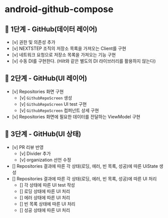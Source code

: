 # android-github-compose

## 🚀 1단계 - GitHub(데이터 레이어)

- [v] 권한 및 의존성 추가
- [v] NEXTSTEP 조직의 저장소 목록을 가져오는 Client를 구현
- [v] 네트워크 요청으로 저장소 목록을 가져오는 기능 구현
- [v] 수동 DI를 구현한다. (Hilt와 같은 별도의 DI 라이브러리를 활용하지 않는다)

## 🚀 2단계 - GitHub(UI 레이어)

- [v] Repositories 화면 구현
  - [v] `GithubRepoScreen` 생성
  - [v] `GithubRepoScreen` UI test 구현
  - [v] `GithubRepoScreen` 컴퍼넌트 상세 구현
- [v] Repositories 화면에 필요한 데이터를 전달하는 ViewModel 구현

## 🚀 3단계 - GitHub(UI 상태)
- [v] PR 리뷰 반영
  - [v] Divider 추가
  - [v] organization 선언 수정
- [] Repositories 결과에 따른 각 상태(로딩, 에러, 빈 목록, 성공)에 따른 UiState 생성
- [] Repositories 결과에 따른 각 상태(로딩, 에러, 빈 목록, 성공)에 따른 UI 처리
  - [] 각 상태에 따른 UI test 작성
  - [] 로딩 상태에 따른 UI 처리
  - [] 에러 상태에 따른 UI 처리
  - [] 빈 목록 상태에 따른 UI 처리
  - [] 성공 상태에 따른 UI 처리
